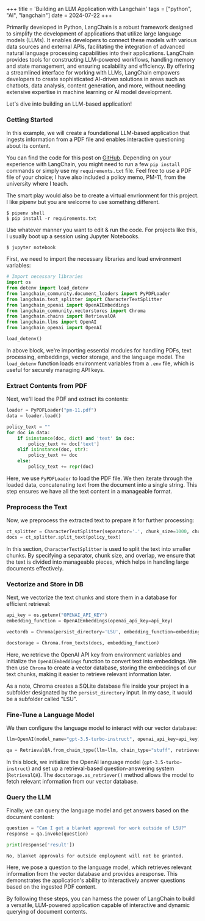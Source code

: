 +++
title = 'Building an LLM Application with Langchain'
tags = ["python", "AI", "langchain"]
date = 2024-07-22
+++

Primarily developed in Python, LangChain is a robust framework designed to simplify the development of applications that utilize large language models (LLMs). It enables developers to connect these models with various data sources and external APIs, facilitating the integration of advanced natural language processing capabilities into their applications. LangChain provides tools for constructing LLM-powered workflows, handling memory and state management, and ensuring scalability and efficiency. By offering a streamlined interface for working with LLMs, LangChain empowers developers to create sophisticated AI-driven solutions in areas such as chatbots, data analysis, content generation, and more, without needing extensive expertise in machine learning or AI model development. 

Let's dive into building an LLM-based application!

### Getting Started

In this example, we will create a foundational LLM-based application that ingests information from a PDF file and enables interactive questioning about its content.

You can find the code for this post on [GitHub](https://github.com/cavalryjim/langchain_llm_app).  Depending on your experience with LangChain, you might need to run a few `pip install` commands or simply use my `requirements.txt` file. Feel free to use a PDF file of your choice; I have also included a policy memo, PM-11, from the university where I teach.

The smart play would also be to create a virtual envrionment for this project.  I like pipenv but you are welcome to use something different.

```
$ pipenv shell
$ pip install -r requirements.txt
```

Use whatever manner you want to edit & run the code.  For projects like this, I usually boot up a session using Jupyter Notebooks.

```
$ jupyter notebook
```

First, we need to import the necessary libraries and load environment variables:

```python
# Import necessary libraries
import os
from dotenv import load_dotenv
from langchain_community.document_loaders import PyPDFLoader
from langchain.text_splitter import CharacterTextSplitter
from langchain_openai import OpenAIEmbeddings
from langchain_community.vectorstores import Chroma
from langchain.chains import RetrievalQA
from langchain.llms import OpenAI
from langchain_openai import OpenAI

load_dotenv()
```

In above block, we're importing essential modules for handling PDFs, text processing, embeddings, vector storage, and the language model. The `load_dotenv` function loads environment variables from a `.env` file, which is useful for securely managing API keys.

### Extract Contents from PDF

Next, we'll load the PDF and extract its contents:

```python
loader = PyPDFLoader("pm-11.pdf")
data = loader.load()

policy_text = ""
for doc in data:
    if isinstance(doc, dict) and 'text' in doc:
        policy_text += doc['text']
    elif isinstance(doc, str):
        policy_text += doc
    else:
        policy_text += repr(doc)
```

Here, we use `PyPDFLoader` to load the PDF file. We then iterate through the loaded data, concatenating text from the document into a single string. This step ensures we have all the text content in a manageable format.

### Preprocess the Text

Now, we preprocess the extracted text to prepare it for further processing:

```python
ct_splitter = CharacterTextSplitter(separator='.', chunk_size=1000, chunk_overlap=200)
docs = ct_splitter.split_text(policy_text)
```

In this section, `CharacterTextSplitter` is used to split the text into smaller chunks. By specifying a separator, chunk size, and overlap, we ensure that the text is divided into manageable pieces, which helps in handling large documents effectively.

### Vectorize and Store in DB

Next, we vectorize the text chunks and store them in a database for efficient retrieval:

```python
api_key = os.getenv("OPENAI_API_KEY")
embedding_function = OpenAIEmbeddings(openai_api_key=api_key)

vectordb = Chroma(persist_directory='LSU', embedding_function=embedding_function)

docstorage = Chroma.from_texts(docs, embedding_function)
```

Here, we retrieve the OpenAI API key from environment variables and initialize the `OpenAIEmbeddings` function to convert text into embeddings. We then use `Chroma` to create a vector database, storing the embeddings of our text chunks, making it easier to retrieve relevant information later.

As a note, Chroma creates a SQLite database file inside your project in a subfolder designated by the `persist_directory` input.  In my case, it would be a subfolder called "LSU".

### Fine-Tune a Language Model

We then configure the language model to interact with our vector database:

```python
llm=OpenAI(model_name="gpt-3.5-turbo-instruct", openai_api_key=api_key)

qa = RetrievalQA.from_chain_type(llm=llm, chain_type="stuff", retriever=docstorage.as_retriever())  
```

In this block, we initialize the OpenAI language model (`gpt-3.5-turbo-instruct`) and set up a retrieval-based question-answering system (`RetrievalQA`). The `docstorage.as_retriever()` method allows the model to fetch relevant information from our vector database.

### Query the LLM

Finally, we can query the language model and get answers based on the document content:

```python
question = "Can I get a blanket approval for work outside of LSU?"
response = qa.invoke(question)

print(response['result'])
```

```
No, blanket approvals for outside employment will not be granted.
```

Here, we pose a question to the language model, which retrieves relevant information from the vector database and provides a response. This demonstrates the application's ability to interactively answer questions based on the ingested PDF content.

By following these steps, you can harness the power of LangChain to build a versatile, LLM-powered application capable of interactive and dynamic querying of document contents.

